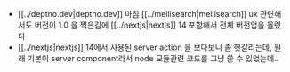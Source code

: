 - [[../deptno.dev|deptno.dev]] 마침 [[../meilisearch|meilisearch]] ux 관련해서도 버전이 1.0 을 찍은김에 [[../nextjs|nextjs]] 14  포함해서 전체 버전업을 올렸다
- [[../nextjs|nextjs]] 14에서 사용된 server action 을 보다보니 좀 헷갈리는데, 원래 기본이 server component라서 node 모듈관련 코드를 그냥 쓸 수 있었는데..
